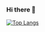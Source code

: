 ### Hi there 👋

[![Top Langs](https://github-readme-stats.vercel.app/api/top-langs/?username=murilera&layout=compact&theme=vision-friendly-dark)](https://github.com/anuraghazra/github-readme-stats)

<!--
**murilera/murilera** is a ✨ _special_ ✨ repository because its `README.md` (this file) appears on your GitHub profile.

Here are some ideas to get you started:

- 🔭 I’m currently working on ...
- 🌱 I’m currently learning ...
- 👯 I’m looking to collaborate on ...
- 🤔 I’m looking for help with ...
- 💬 Ask me about ...
- 📫 How to reach me: ...
- 😄 Pronouns: ...
- ⚡ Fun fact: ...
-->
